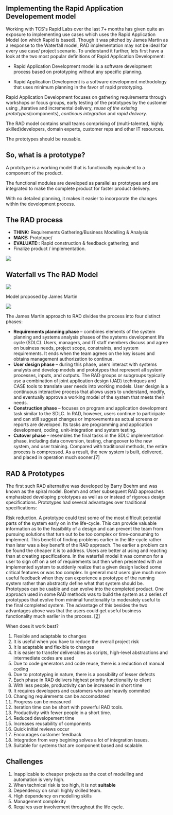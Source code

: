 ## Implementing the Rapid Application Developement model

Working with TCS's Rapid Labs over the last 7+ months has given quite an exposure to implementing use cases which uses the Rapid Application Model (on which Rapid is based). Though it was pitched by James Martin as a response to the Waterfall model, RAD implementation may not be ideal for every use case/ project scenario. To understand it further, lets first have a look at the two most popular definitions of Rapid Application Development: 

- Rapid Application Development model is a software development process based on prototyping without any specific planning.

- Rapid Application Development is a software development methodology that uses minimum planning in the favor of rapid prototyping. 

Rapid Application Development focuses on gathering requirements through workshops or focus groups, early testing of the prototypes by the customer using _iterative and incremental delivery, _reuse of the existing prototypes_(components), _continous integration_ and _rapid delivery_. 

The RAD model contains small teams comprising of (multi-talented, highly skilled)developers, domain experts, customer reps and other IT resources. 

The prototypes should be reusable. 

## So, what is a prototype? 
A prototype is a working model that is functionally equivalent to a component of the product. 

The functional modules are developed as parallel as prototypes and are integrated to make the complete product for faster product delivery. 

With no detailed planning, it makes it easier to incorporate the changes within the development process. 

## The RAD process

- __THINK:__ Requirements Gathering/Business Modelling & Analysis
- __MAKE:__ Prototype/ 
- __EVALUATE:__: Rapid construction & feedback gathering; and
- Finalize product / implementation.

![](https://codebots.com/generated/_blog/app-development/what-is-rapid-application-development-rad/DT-276_-1-4000-361e91d30.webp)

## Waterfall vs The RAD Model 

![](https://codebots.com/generated/_blog/app-development/what-is-rapid-application-development-rad/RAD-Blog_Infographic-2500-6b16cc069.webp)

Model proposed by James Martin

![](https://upload.wikimedia.org/wikipedia/commons/thumb/5/5f/RADModel.JPG/640px-RADModel.JPG)

The James Martin approach to RAD divides the process into four distinct phases:

- __Requirements planning phase__ – combines elements of the system planning and systems analysis phases of the systems development life cycle (SDLC). Users, managers, and IT staff members discuss and agree on business needs, project scope, constraints, and system requirements. It ends when the team agrees on the key issues and obtains management authorization to continue.
- __User design phase__ – during this phase, users interact with systems analysts and develop models and prototypes that represent all system processes, inputs, and outputs. The RAD groups or subgroups typically use a combination of joint application design (JAD) techniques and CASE tools to translate user needs into working models. User design is a continuous interactive process that allows users to understand, modify, and eventually approve a working model of the system that meets their needs.
- __Construction phase__ – focuses on program and application development task similar to the SDLC. In RAD, however, users continue to participate and can still suggest changes or improvements as actual screens or reports are developed. Its tasks are programming and application development, coding, unit-integration and system testing.
- __Cutover phase__ – resembles the final tasks in the SDLC implementation phase, including data conversion, testing, changeover to the new system, and user training. Compared with traditional methods, the entire process is compressed. As a result, the new system is built, delivered, and placed in operation much sooner.[7]

## RAD & Prototypes
The first such RAD alternative was developed by Barry Boehm and was known as the spiral model. Boehm and other subsequent RAD approaches emphasized developing prototypes as well as or instead of rigorous design specifications. Prototypes had several advantages over traditional specifications:

Risk reduction. A prototype could test some of the most difficult potential parts of the system early on in the life-cycle. This can provide valuable information as to the feasibility of a design and can prevent the team from pursuing solutions that turn out to be too complex or time-consuming to implement. This benefit of finding problems earlier in the life-cycle rather than later was a key benefit of the RAD approach. The earlier a problem can be found the cheaper it is to address.
Users are better at using and reacting than at creating specifications. In the waterfall model it was common for a user to sign off on a set of requirements but then when presented with an implemented system to suddenly realize that a given design lacked some critical features or was too complex. In general most users give much more useful feedback when they can experience a prototype of the running system rather than abstractly define what that system should be.
Prototypes can be usable and can evolve into the completed product. One approach used in some RAD methods was to build the system as a series of prototypes that evolve from minimal functionality to moderately useful to the final completed system. The advantage of this besides the two advantages above was that the users could get useful business functionality much earlier in the process. [[2](https://web.archive.org/web/20180329032706/http://www.dimap.ufrn.br/~jair/ES/artigos/SpiralModelBoehm.pdf)]

When does it work best? 

1. Flexible and adaptable to changes
2. It is useful when you have to reduce the overall project risk
3. It is adaptable and flexible to changes
4. It is easier to transfer deliverables as scripts, high-level abstractions and intermediate codes are used
5. Due to code generators and code reuse, there is a reduction of manual coding
6. Due to prototyping in nature, there is a possibility of lesser defects
7. Each phase in RAD delivers highest priority functionality to client
8. With less people, productivity can be increased in short time
9. It requires developers and customers who are heavily commited
10. Changing requirements can be accomodated
11. Progress can be measured
12. Iteration time can be short with powerful RAD tools.
13. Productivity with fewer people in a short time. 
14. Reduced developement time
15. Increases reusability of components
16. Quick initial reviews occur
17. Encourages customer feedback
18. Integration from very begining solves a lot of integration issues. 
19. Suitable for systems that are component based and scalable. 




## Challenges 
1. Inapplicable to cheaper projects as the cost of modelling and automation is very high. 
2. When technical risk is too high, it is not __suitable__
3. Dependency on small highly skilled team. 
4. High dependency on modelling skills
5. Management complexity
6. Requires user involvement throughout the life cycle.


